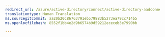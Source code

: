 ```yaml
---
redirect_url: /azure/active-directory/connect/active-directory-aadconnectfed-whatis
translationtype: Human Translation
ms.sourcegitcommit: aa20b20c86763791eb579883b5273ea79cc714b5
ms.openlocfilehash: 8552f1bb4e2d9b6574b9d59212ececeb3e7990bb

---
```




<!--HONumber=Feb17_HO3-->


